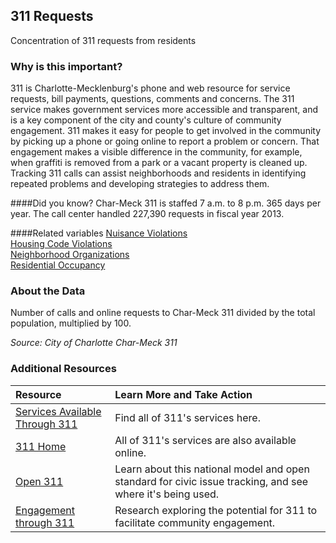 ## 311 Requests
Concentration of 311 requests from residents

### Why is this important?
311 is Charlotte-Mecklenburg's phone and web resource for service requests, bill payments, questions, comments and concerns. The 311 service makes government services more accessible and transparent, and is a key component of the city and county's culture of community engagement. 311 makes it easy for people to get involved in the community by picking up a phone or going online to report a problem or concern. That engagement makes a visible difference in the community, for example, when graffiti is removed from a park or a vacant property is cleaned up. Tracking 311 calls can assist neighborhoods and residents in identifying repeated problems and developing strategies to address them.

####Did you know?
Char-Meck 311 is staffed 7 a.m. to 8 p.m. 365 days per year. The call center handled 227,390 requests in fiscal year 2013.

####Related variables
<a href="javascript:void(0)" onclick="model.metricId = 'm32'">Nuisance Violations</a>  
<a href="javascript:void(0)" onclick="model.metricId = 'm68'">Housing Code Violations</a>  
<a href="javascript:void(0)" onclick="model.metricId = 'm73'">Neighborhood Organizations</a>  
<a href="javascript:void(0)" onclick="model.metricId = 'm31'">Residential Occupancy</a>  

### About the Data 
Number of calls and online requests to Char-Meck 311 divided by the total population, multiplied by 100.

_Source: City of Charlotte Char-Meck 311_

### Additional Resources
|Resource |Learn More and Take Action | 
|:--- | :--- |
|[Services Available Through 311](http://charmeck.org/services/i%20want%20to/Pages/default.aspx)| Find all of 311's services here.
|[311 Home](http://charmeck.org/SERVICES/Pages/default.aspx)| All of 311's services are also available online.
|[Open 311](http://www.open311.org/learn/)|Learn about this national model and open standard for civic issue tracking, and see where it's being used.
|[Engagement through 311](http://icma.org/en/results/sustainable_communities/projects/311)| Research exploring the potential for 311 to facilitate community engagement.
